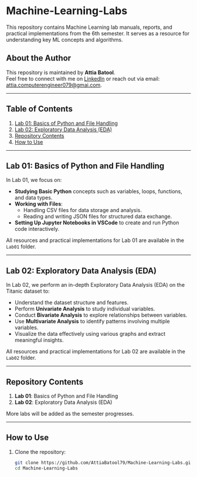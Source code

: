 # Machine-Learning-Labs

This repository contains Machine Learning lab manuals, reports, and practical implementations from the 6th semester. It serves as a resource for understanding key ML concepts and algorithms.

## About the Author
This repository is maintained by **Attia Batool**.  
Feel free to connect with me on [LinkedIn](www.linkedin.com/in/attia-batool-079-engineer) or reach out via email: attia.computerengineer079@gmai.com.

---

## Table of Contents
1. [Lab 01: Basics of Python and File Handling](#lab-01-basics-of-python-and-file-handling)
2. [Lab 02: Exploratory Data Analysis (EDA)](#lab-02-exploratory-data-analysis-eda)
3. [Repository Contents](#repository-contents)
4. [How to Use](#how-to-use)

---

## Lab 01: Basics of Python and File Handling
In Lab 01, we focus on:
- **Studying Basic Python** concepts such as variables, loops, functions, and data types.
- **Working with Files**:
  - Handling CSV files for data storage and analysis.
  - Reading and writing JSON files for structured data exchange.
- **Setting Up Jupyter Notebooks in VSCode** to create and run Python code interactively.

All resources and practical implementations for Lab 01 are available in the `Lab01` folder.

---

## Lab 02: Exploratory Data Analysis (EDA)
In Lab 02, we perform an in-depth Exploratory Data Analysis (EDA) on the Titanic dataset to:
- Understand the dataset structure and features.
- Perform **Univariate Analysis** to study individual variables.
- Conduct **Bivariate Analysis** to explore relationships between variables.
- Use **Multivariate Analysis** to identify patterns involving multiple variables.
- Visualize the data effectively using various graphs and extract meaningful insights.

All resources and practical implementations for Lab 02 are available in the `Lab02` folder.

---

## Repository Contents
1. **Lab 01**: Basics of Python and File Handling
2. **Lab 02**: Exploratory Data Analysis (EDA)

More labs will be added as the semester progresses.

---

## How to Use
1. Clone the repository:
   ```bash
   git clone https://github.com/AttiaBatool79/Machine-Learning-Labs.git
   cd Machine-Learning-Labs
   
